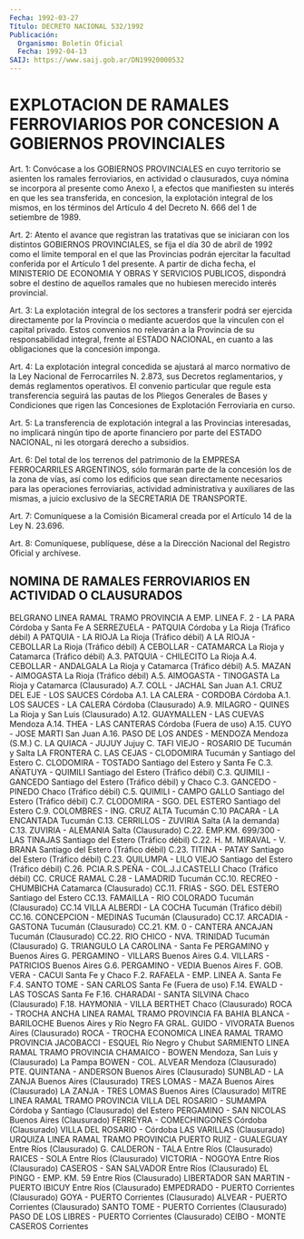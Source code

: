 ```yaml
---
Fecha: 1992-03-27
Título: DECRETO NACIONAL 532/1992
Publicación:
  Organismo: Boletín Oficial
  Fecha: 1992-04-13
SAIJ: https://www.saij.gob.ar/DN19920000532
---
```

# EXPLOTACION DE RAMALES FERROVIARIOS POR CONCESION A GOBIERNOS PROVINCIALES

<a id="1"></a>
Art.  1:  Convócase  a  los  GOBIERNOS  PROVINCIALES  en  cuyo territorio  se  asienten  los  ramales ferroviarios, en actividad o clausurados, cuya nómina se incorpora  al  presente como Anexo I, a efectos  que manifiesten su interés en que les  sea transferida, en concesion, la explotación integral de los mismos,  en  los términos del  Artículo  4  del  Decreto  N. 666 del 1 de setiembre de  1989.

<a id="2"></a>
Art.  2:  Atento el avance que registran las tratativas que se iniciaran con los  distintos GOBIERNOS PROVINCIALES, se fija el día 30  de  abril de 1992  como  el  límite  temporal  en  el  que  las Provincias  podrán  ejercitar la facultad conferida por el Artículo 1 del presente. A partir  de dicha fecha, el MINISTERIO DE ECONOMIA Y  OBRAS  Y  SERVICIOS PUBLICOS,  dispondrá  sobre  el  destino  de aquellos ramales  que  no  hubiesen  merecido  interés  provincial.

<a id="3"></a>
Art.  3:  La explotación integral de los sectores a transferir podrá  ser  ejercida  directamente  por  la  Provincia  o  mediante acuerdos que  la  vinculen  con el capital privado. Estos convenios no relevarán a la Provincia de  su responsabilidad integral, frente al ESTADO NACIONAL, en cuanto a las  obligaciones  que la concesión imponga.

<a id="4"></a>
Art. 4: La explotación integral concedida se ajustará al marco normativo de la Ley Nacional de Ferrocarriles N. 2.873, sus Decretos reglamentarios,    y  demás  reglamentos  operativos.  El  convenio particular que regule  esta transferencia seguirá las pautas de los Pliegos Generales de Bases  y Condiciones que rigen las Concesiones de Explotación Ferroviaria en curso.

<a id="5"></a>
Art.  5:  La  transferencia  de  explotación  integral  a  las Provincias    interesadas,  no  implicará  ningún  tipo  de  aporte financiero por  parte  del ESTADO NACIONAL, ni les otorgará derecho a subsidios.

<a id="6"></a>
Art. 6: Del total de los terrenos del patrimonio de la EMPRESA FERROCARRILES  ARGENTINOS,  sólo formarán parte de la concesión los de la zona de vías, así como  los  edificios  que sean directamente necesarios para las operaciones ferroviarias, actividad administrativa  y auxiliares de las mismas, a juicio  exclusivo  de la SECRETARIA DE TRANSPORTE.

<a id="7"></a>
Art.  7:  Comuníquese  a  la  Comisión Bicameral creada por el Artículo 14 de la Ley N. 23.696.

<a id="8"></a>
Art.  8: Comuníquese, publíquese, dése a la Dirección Nacional del Registro Oficial y archívese.

## NOMINA DE RAMALES FERROVIARIOS EN ACTIVIDAD O CLAUSURADOS

<a id="1"></a>
BELGRANO LINEA RAMAL         TRAMO                             PROVINCIA A      EMP. LINEA F. 2 - LA PARA            Córdoba y Santa Fe A      SERREZUELA - PATQUIA                 Córdoba y La Rioja         (Tráfico débil) A      PATQUIA - LA RIOJA                   La Rioja         (Tráfico débil) A      LA RIOJA - CEBOLLAR                  La Rioja         (Tráfico débil) A      CEBOLLAR - CATAMARCA                 La Rioja y Catamarca         (Tráfico débil) A.3.   PATQUIA - CHILECITO                  La Rioja A.4.   CEBOLLAR - ANDALGALA                 La Rioja y Catamarca         (Tráfico débil) A.5.   MAZAN - AIMOGASTA                    La Rioja         (Tráfico débil) A.5.   AIMOGASTA - TINOGASTA                La Rioja y Catamarca         (Clausurado) A.7.   COLL - JACHAL                        San Juan A.1.   CRUZ DEL EJE - LOS SAUCES            Córdoba A.1.   LA CALERA - CORDOBA                  Córdoba A.1.   LOS SAUCES - LA CALERA               Córdoba         (Clausurado) A.9.   MILAGRO - QUINES                     La Rioja y San Luis         (Clausurado) A.12.  GUAYMALLEN - LAS CUEVAS              Mendoza A.14.  THEA - LAS CANTERAS                  Córdoba         (Fuera de uso) A.15.  CUYO - JOSE MARTI                    San Juan A.16.  PASO DE LOS ANDES - MENDOZA          Mendoza         (S.M.) C.     LA QUIACA - JUJUY                    Jujuy C.     TAFI VIEJO - ROSARIO DE              Tucumán y Salta        LA FRONTERA C.     LAS CEJAS - CLODOMIRA                Tucumán y Santiago                                             del Estero C.     CLODOMIRA - TOSTADO                  Santiago del Estero                                             y Santa Fe C.3.   AÑATUYA - QUIMILI                    Santiago del Estero         (Tráfico débil) C.3.   QUIMILI - GANCEDO                    Santiago del Estero         (Tráfico débil)                     y Chaco C.3.   GANCEDO - PINEDO                     Chaco         (Tráfico débil) C.5.   QUIMILI - CAMPO GALLO                Santiago del Estero         (Tráfico débil) C.7.   CLODOMIRA - SGO. DEL ESTERO          Santiago del Estero C.9.   COLOMBRES - ING. CRUZ ALTA           Tucumán C.10   PACARA - LA ENCANTADA                Tucumán C.13.  CERRILLOS - ZUVIRIA                  Salta         (A la demanda) C.13.  ZUVIRIA - ALEMANIA                   Salta         (Clausurado) C.22.  EMP.KM. 699/300 - LAS TINAJAS        Santiago del Estero         (Tráfico débil) C.22.  H. M. MIRAVAL - V. BRANA             Santiago del Estero         (Tráfico débil) C.23.  TITINA - PATAY                       Santiago del Estero         (Tráfico débil) C.23.  QUILUMPA - LILO VIEJO                Santiago del Estero         (Tráfico débil) C.26.  PCIA.R.S.PEÑA - COL.J.J.CASTELLI     Chaco         (Tráfico débil) CC.    CRUCE RAMAL C.28 - LAMADRID          Tucumán CC.10. RECREO - CHUMBICHA                   Catamarca         (Clausurado) CC.11. FRIAS - SGO. DEL ESTERO              Santiago del Estero CC.13. FAMAILLA - RIO COLORADO              Tucumán         (Clausurado) CC.14  VILLA ALBERDI - LA COCHA             Tucumán         (Tráfico débil) CC.16. CONCEPCION  - MEDINAS                Tucumán         (Clausurado) CC.17. ARCADIA - GASTONA                    Tucumán         (Clausurado) CC.21. KM. 0 - CANTERA ANCAJAN              Tucumán         (Clausurado) CC.22. RIO CHICO - NVA. TRINIDAD            Tucumán         (Clausurado) G.     TRIANGULO LA CAROLINA -              Santa Fe        PERGAMINO                            y Buenos Aires G.     PERGAMINO - VILLARS                  Buenos Aires G.4.   VILLARS - PATRICIOS                  Buenos Aires G.6.   PERGAMINO - VEDIA                    Buenos Aires F.     GOB. VERA - CACUI                    Santa Fe y Chaco F.2.   RAFAELA - EMP. LINEA A.              Santa Fe F.4.   SANTO TOME - SAN CARLOS              Santa Fe         (Fuera de uso) F.14.  EWALD - LAS TOSCAS                   Santa Fe F.16.  CHARADAI - SANTA SILVINA             Chaco         (Clausurado) F.18.  HAYMONIA - VILLA BERTHET             Chaco         (Clausurado)  ROCA - TROCHA ANCHA LINEA  RAMAL         TRAMO                             PROVINCIA FA     BAHIA BLANCA - BARILOCHE             Buenos Aires                                             y Río Negro FA     GRAL. GUIDO - VIVORATA               Buenos Aires         (Clausurado)  ROCA - TROCHA ECONOMICA LINEA  RAMAL         TRAMO                             PROVINCIA        JACOBACCI - ESQUEL                   Río Negro y Chubut  SARMIENTO LINEA RAMAL         TRAMO                             PROVINCIA         CHAMAICO - BOWEN                     Mendoza, San Luis y         (Clausurado)                        La Pampa        BOWEN - COL. ALVEAR                  Mendoza         (Clausurado)        PTE. QUINTANA - ANDERSON             Buenos Aires         (Clausurado)        SUNBLAD - LA ZANJA                   Buenos Aires         (Clausurado)        TRES LOMAS - MAZA                    Buenos Aires         (Clausurado)        LA ZANJA - TRES LOMAS                Buenos Aires         (Clausurado)  MITRE LINEA RAMAL         TRAMO                             PROVINCIA        VILLA DEL ROSARIO - SUMAMPA          Córdoba y Santiago         (Clausurado)                        del Estero        PERGAMINO - SAN NICOLAS              Buenos Aires         (Clausurado)        FERREYRA - COMECHINGONES             Córdoba         (Clausurado)        VILLA DEL ROSARIO -                  Córdoba        LAS VARILLAS         (Clausurado)  URQUIZA LINEA RAMAL         TRAMO                             PROVINCIA        PUERTO RUIZ - GUALEGUAY              Entre Ríos         (Clausurado)        G. CALDERON - TALA                   Entre Ríos         (Clausurado)        RAICES - SOLA                        Entre Ríos         (Clausurado)        VICTORIA - NOGOYA                    Entre Ríos         (Clausurado)        CASEROS - SAN SALVADOR               Entre Ríos         (Clausurado)        EL PINGO - EMP. KM. 59               Entre Ríos         (Clausurado)        LIBERTADOR SAN MARTIN -        PUERTO IBICUY                        Entre Ríos         (Clausurado)        EMPEDRADO - PUERTO                   Corrientes         (Clausurado)        GOYA - PUERTO                        Corrientes         (Clausurado)        ALVEAR - PUERTO                      Corrientes         (Clausurado)        SANTO TOME - PUERTO                  Corrientes         (Clausurado)        PASO DE LOS LIBRES - PUERTO          Corrientes         (Clausurado)        CEIBO - MONTE CASEROS                Corrientes